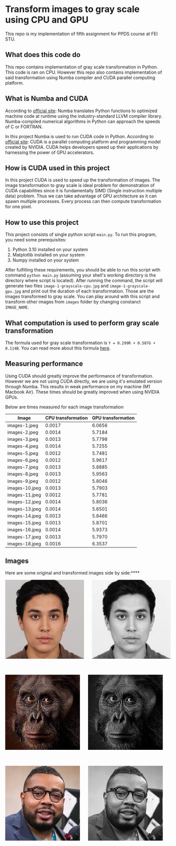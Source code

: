 # Transform images to gray scale using CPU and GPU
This repo is my implementation of fifth assignment for PPDS course at FEI STU.

## What does this code do
This repo contains implementation of gray scale transformation in Python. This code is ran on CPU.
However this repo also contains implementation of said transformation using Numba compiler and CUDA
parallel computing platform.

## What is Numba and CUDA
According to [official site](https://numba.pydata.org):
Numba translates Python functions to optimized machine code at runtime using the industry-standard LLVM compiler library. Numba-compiled numerical algorithms in Python can approach the speeds of C or FORTRAN.

In this project Numba is used to run CUDA code in Python.
According to [official site](https://blogs.nvidia.com/blog/2012/09/10/what-is-cuda-2/):
CUDA is a parallel computing platform and programming model created by NVIDIA. CUDA helps developers speed up their applications by harnessing the power of GPU accelerators.


## How is CUDA used in this project
In this project CUDA is used to speed up the transformation of images. The image transformation to gray scale is 
ideal problem for demonstration of CUDA capabilities since it is fundamentally SIMD (Single instruction multiple data) problem. 
Thus we can take advantage of GPU architecture as it can spawn multiple processes. Every process can then compute transformation
for one pixel.

## How to use this project
This project consists of single python script `main.py`. To run this program, you need some prerequisites: 
1. Python 3.10 installed on your system
2. Matplotlib installed on your system
3. Numpy installed on your system

After fulfilling these requirements, you should be able to run this script with command `python main.py` (assuming your shell's working directory is the directory where script is located).
After running the command, the script will generate two files `image-1-grayscale-cpu.jpg` and `image-1-grayscale-gpu.jpg` and print out the duration of each transformation. Those are the images transformed to gray scale. You can play around with this script and transform other images from `images` folder by changing constanct `IMAGE_NAME`.


## What computation is used to perform gray scale transformation
The formula used for gray scale transformation is `Y = 0.299R + 0.587G + 0.114B`. You can read more about 
this formula [here](https://en.wikipedia.org/wiki/Grayscale#Converting_color_to_grayscale).

## Measuring performance
Using CUDA should greatly improve the performance of transformation. However we are not using CUDA directly, we are using it's emulated version through Numba. This results in weak performance on my machine (M1 Macbook Air). These times should be greatly improved when using NVIDIA GPUs.

Below are times measured for each image transformation

| Image            | CPU transformation | GPU transformation |
| ---------------- | ----------------   | ----------------   |
| images-1.jpeg     | 0.0017             | 6.0656             |
| images-2.jpeg     | 0.0014             | 5.7184             |
| images-3.jpeg     | 0.0013             | 5.7798             |
| images-4.jpeg     | 0.0014             | 5.7255             |
| images-5.jpeg     | 0.0012             | 5.7481             |
| images-6.jpeg     | 0.0012             | 5.9617             |
| images-7.jpeg     | 0.0013             | 5.8885             |
| images-8.jpeg     | 0.0013             | 5.9563             |
| images-9.jpeg     | 0.0012             | 5.8046             |
| images-10.jpeg    | 0.0013             | 5.7903             |
| images-11.jpeg    | 0.0012             | 5.7781             |
| images-12.jpeg    | 0.0014             | 5.8036             |
| images-13.jpeg    | 0.0014             | 5.6501             |
| images-14.jpeg    | 0.0013             | 5.8466             |
| images-15.jpeg    | 0.0013             | 5.8701             |
| images-16.jpeg    | 0.0014             | 5.9373             |
| images-17.jpeg    | 0.0013             | 5.7970             |
| images-18.jpeg    | 0.0016             | 6.3537             |


## Images
Here are some original and transformed images side by side:****

<div style="display:flex">
    <img src="images/images-1.jpeg" style="width:50%; margin-right:5%">
    <img src="images-1-grayscale-cpu.jpg" style="width:50%">
</div>

<br/>
<br/>
<br/>

<div style="display:flex">
    <img src="images/images-2.jpeg" style="width:50%; margin-right:5%">
    <img src="images-2-grayscale-cpu.jpg" style="width:50%">
</div>

<br/>
<br/>
<br/>

<div style="display:flex">
    <img src="images/images-3.jpeg" style="width:50%; margin-right:5%">
    <img src="images-3-grayscale-cpu.jpg" style="width:50%">
</div>



